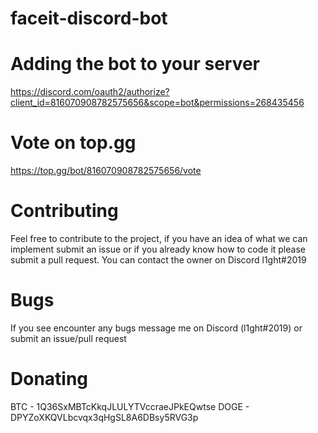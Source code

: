 # faceit-discord-bot

# Adding the bot to your server

https://discord.com/oauth2/authorize?client_id=816070908782575656&scope=bot&permissions=268435456

# Vote on top.gg

https://top.gg/bot/816070908782575656/vote

# Contributing

Feel free to contribute to the project, if you have an idea of what we can implement submit an issue or if you already know how to code it please submit a pull request.
You can contact the owner on Discord l1ght#2019

# Bugs

If you see encounter any bugs message me on Discord (l1ght#2019) or submit an issue/pull request

# Donating
BTC - 1Q36SxMBTcKkqJLULYTVccraeJPkEQwtse
DOGE - DPYZoXKQVLbcvqx3qHgSL8A6DBsy5RVG3p
